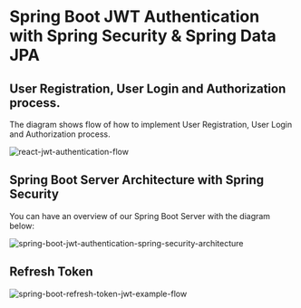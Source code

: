 # Spring Boot JWT Authentication with Spring Security &amp; Spring Data JPA
## User Registration, User Login and Authorization process.
The diagram shows flow of how to implement User Registration, User Login and Authorization process.

![react-jwt-authentication-flow](https://user-images.githubusercontent.com/72025253/152684776-e4772e1c-95b8-4d2d-9fb4-58f1d42a7f22.jpg)

## Spring Boot Server Architecture with Spring Security
You can have an overview of our Spring Boot Server with the diagram below:

![spring-boot-jwt-authentication-spring-security-architecture](https://user-images.githubusercontent.com/72025253/152684851-8f4f5a91-d81c-4557-8f03-fdd62620a7a5.jpg)


## Refresh Token
![spring-boot-refresh-token-jwt-example-flow](https://user-images.githubusercontent.com/72025253/152685239-c028b729-824b-4343-90ff-6a37c575f375.jpg)

